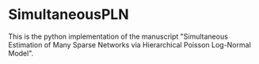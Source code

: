 # SimultaneousPLN
This is the python implementation of the manuscript "Simultaneous Estimation of Many Sparse Networks via Hierarchical Poisson Log-Normal Model".
